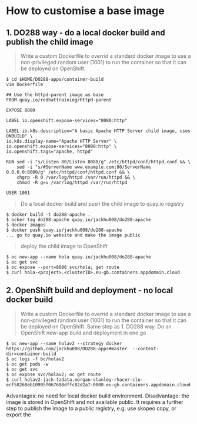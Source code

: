 # How to customise a base image
## 1. DO288 way - do a local docker build and publish the child image
> Write a custom Dockerfile to overrid a standard docker image to use a non-privileged random user (1001) to run the container so that it can be deployed on OpenShift.
```
$ cd $HOME/DO288-apps/container-build
vim Dockerfile

## Use the httpd-parent image as base
FROM quay.io/redhattraining/httpd-parent

EXPOSE 8080

LABEL io.openshift.expose-services="8080:http"

LABEL io.k8s.description="A basic Apache HTTP Server child image, uses ONBUILD" \
io.k8s.display-name="Apache HTTP Server" \
io.openshift.expose-services="8080:http" \
io.openshift.tags="apache, httpd"

RUN sed -i "s/Listen 80/Listen 8080/g" /etc/httpd/conf/httpd.conf && \
    sed -i "s/#ServerName www.example.com:80/ServerName 0.0.0.0:8080/g" /etc/httpd/conf/httpd.conf && \
    chgrp -R 0 /var/log/httpd /var/run/httpd && \
    chmod -R g=u /var/log/httpd /var/run/httpd

USER 1001
```
> Do a local docker build and push the child image to quay.io registry
```
$ docker build -t do288-apache .
$ ocker tag do288-apache quay.io/jackhu008/do288-apache
$ docker images
$ docker push quay.io/jackhu008/do288-apache
... go to quay.io website and make the image public
```
> deploy the child image to OpenShift
```
$ oc new-app --name hola quay.io/jackhu008/do288-apache
$ oc get svc
$ oc expose --port=8080 svc/hola; get route
$ curl hola-<project>.<clusterID>.eu-gb.containers.appdomain.cloud
```

## 2. OpenShift build and deployment - no local docker build
> Write a custom Dockerfile to overrid a standard docker image to use a non-privileged random user (1001) to run the container so that it can be deployed on OpenShift.
Same step as 1. DO288 way.
> Do an OpenShift new-app build and deployment in one go
```
$ oc new-app --name holav2 --strategy docker https://github.com/jackhu008/DO288-apps#master  --context-dir=container-build
$ oc logs -f bc/holav2
$ oc get pods -w
$ oc get svc
$ oc expose svc/holav2; oc get route
$ curl holav2-jack-tzdata.morgan-stanley-rhacer-clu-ecf58268eb10995f067698dffc82d2a7-0000.eu-gb.containers.appdomain.cloud
```
Advantages:  no need for local docker build environment.
Disadvantage: the image is stored in OpenShift and not available public.  It requires a further step to publish the image to a public registry, e.g. use skopeo copy, or export the 
